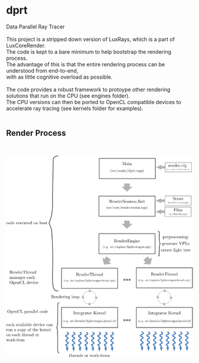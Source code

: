 # dprt

Data Parallel Ray Tracer <br><br>
This project is a stripped down version of LuxRays, which is a part of LuxCoreRender.\
The code is kept to a bare minimum to help bootstrap the rendering process.\
The advantage of this is that the entire rendering process can be understood from end-to-end,\
with as little cognitive overload as possible.
<br><br>
The code provides a robust framework to protoype other rendering solutions that run on the CPU (see engines folder).
<br>
The CPU versions can then be ported to OpenCL compatible devices to accelerate ray tracing (see kernels folder for examples).
<br><br>

## Render Process
<br>

![Render Process](controlflow.png)
